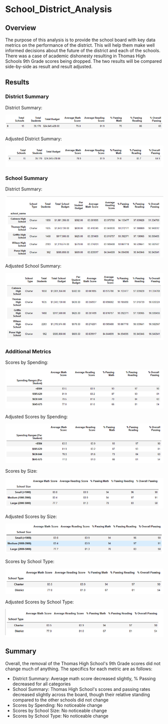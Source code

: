 # School_District_Analysis

## Overview
The purpose of this analysis is to provide the school board with key data metrics on the performance of the district. This will help them make well informed decisions about the future of the district and each of the schools. There was a case of academic dishonesty resulting in Thomas High Schools 9th Grade scores being dropped. The two results will be compared side-by-side as result and result adjusted.

## Results
### District Summary
District Summary:

![District Summary](Images/District_Summary.PNG)

Adjusted District Summary:

![Adjusted District Summary](Images/Mod_District_Summary.PNG)

### School Summary
District Summary:

![School Summary](Images/School_Summary_Top5.PNG)

Adjusted School Summary:

![Adjusted School Summary](Images/Mod_School_Summary_Top5.PNG)

### Additional Metrics

Scores by Spending:

![Scores by Spending](Images/Scores_by_Spending.PNG)

Adjusted Scores by Spending:

![Adjusted Scores by Spending](Images/Mod_Scores_by_Spending.PNG)

Scores by Size:

![Scores by Size](Images/Scores_by_Size.PNG)

Adjusted Scores by Size:

![Adjusted Scores by Size](Images/Mod_Scores_by_Size.PNG)

Scores by School Type:

![Scores by Type](Images/Scores_by_Type.PNG)

Adjusted Scores by School Type:

![Adjusted Scores by Type](Images/Mod_Scores_by_Type.PNG)

## Summary

Overall, the removal of the Thomas High School's 9th Grade scores did not change much of anything. The specifics for each metric are as follows:
- District Summary: Average math score decreased slightly, % Passing decreased for all categories
- School Summary: Thomas High School's scores and passing rates decreased slightly across the board, though their relative standing compared to the other schools did not change
- Scores by Spending: No noticeable change
- Scores by School Size: No noticeable change
- Scores by School Type: No noticeable change
